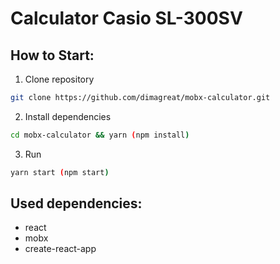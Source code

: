 # Calculator Casio SL-300SV

## How to Start:

1. Clone repository
```bash
git clone https://github.com/dimagreat/mobx-calculator.git
```

2. Install dependencies

```bash
cd mobx-calculator && yarn (npm install)
```

3. Run

```bash
yarn start (npm start)
```

## Used dependencies:

* react
* mobx
* create-react-app